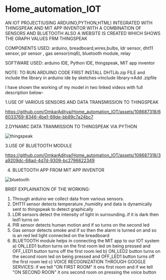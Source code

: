 # Home_automation_IOT
AN IOT PROJECT(USING ARDUINO,PYTHON,HTML) INTEGRATED WITH THINGSPEAK AND MIT APP INVENTOR WITH A COMBINATION OF SENSORS AND BLUETOOTH
ALSO A WEBSITE IS CREATED WHICH SHOWS THE GRAPH VALUES FRM THINGSPEAK

COMPONENTS USED:
arduino, breadboard,wires,bulbs, ldr sensor, dht11 sensor, pir sensor , gas sensor(mq6), bluetooth module, relay


SOFTWARE USED: arduino IDE, Python IDE, thingspeak, MIT app inventor

NOTE: TO RUN ARDUINO CODE FIRST INSTALL DHTLib.zip FILE and include the library in arduino ide by sketches->Include library->Add .zipfile

I have shown the working of my model in two linked videos with full description below-


1.USE OF VARIOUS SENSORS AND DATA TRANSMISSION TO THINGSPEAK

https://github.com/OmkarAditya/Home_automation_IOT/assets/108687318/66033769-8346-4be1-89de-bb89c7a24bc7

2.DYNAMIC DATA TRANMISSION TO THINGSPEAK VIA PYTHON

![thingspeak](https://github.com/OmkarAditya/Home_automation_IOT/assets/108687318/b196bc13-e91f-4717-af30-bbbcea6f0feb)


3.USE OF BLUETOOTH MODULE

https://github.com/OmkarAditya/Home_automation_IOT/assets/108687318/3a9209dc-68ad-4d7d-9309-bc2796622349

4. BLUETOOTH APP FROM MIT APP INVENTOR
 
![bluetooth](https://github.com/OmkarAditya/Home_automation_IOT/assets/108687318/ce79ab9e-a834-4b4b-8205-d6a2c5776d23)

BRIEF EXPLAINATION OF THE WORKING:

1. Through arduino we collect data from various sensors.
2. DHT11 sensor detects temperature ,humidity and data is dynamically sent to thingspeak to detect graphically
3. LDR sensors detect the intensity of light in surrounding..if it is dark then led1 turns on
4. PIR sensor detects human motion and if so turns on the second led
5. Gas sensor detects smoke and if so then the alarm is turned on and so is an red led light connected on the breadboard
6. BLUETOOTH module helps in connecting the MIT app to our IOT system
   a) ON_LED1 button turns on the first room led on being pressed and OFF_LED1 button turns off the first room led
   b) ON_LED2 button turns on the second room led on being pressed and OFF_LED1 button turns off the first room led
   c) VOICE RECOGNIZATION THROUGH GOOGLE SERVICES: if we tell "ON FIRST ROOM" it ons first room and if we tell "ON SECOND ROON" it ons second room on pressing the voice button
